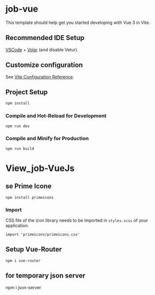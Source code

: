 # job-vue

This template should help get you started developing with Vue 3 in Vite.

## Recommended IDE Setup

[VSCode](https://code.visualstudio.com/) + [Volar](https://marketplace.visualstudio.com/items?itemName=Vue.volar) (and disable Vetur).

## Customize configuration

See [Vite Configuration Reference](https://vite.dev/config/).

## Project Setup

```sh
npm install
```

### Compile and Hot-Reload for Development

```sh
npm run dev
```

### Compile and Minify for Production

```sh
npm run build
```
# View_job-VueJs

## se Prime Icone
```
npm install primeicons
```
### Import
CSS file of the icon library needs to be imported in `styles.scss` of your application.
```
import 'primeicons/primeicons.css'
```
## Setup Vue-Router
```
npm i vue-router
```
## for temporary json server 
npm i json-server


